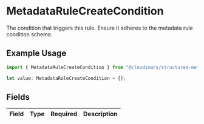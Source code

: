 # MetadataRuleCreateCondition

The condition that triggers this rule. Ensure it adheres to the metadata rule condition schema.

## Example Usage

```typescript
import { MetadataRuleCreateCondition } from "@cloudinary/structured-metadata/models/components";

let value: MetadataRuleCreateCondition = {};
```

## Fields

| Field       | Type        | Required    | Description |
| ----------- | ----------- | ----------- | ----------- |